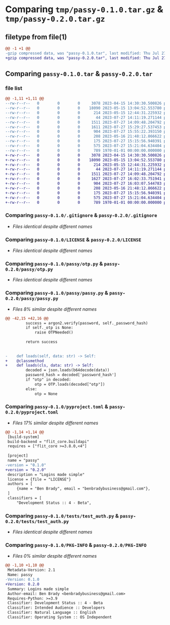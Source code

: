 # Comparing `tmp/passy-0.1.0.tar.gz` & `tmp/passy-0.2.0.tar.gz`

## filetype from file(1)

```diff
@@ -1 +1 @@
-gzip compressed data, was "passy-0.1.0.tar", last modified: Thu Jul 27 15:55:48 2023, max compression
+gzip compressed data, was "passy-0.2.0.tar", last modified: Thu Jul 27 16:04:25 2023, max compression
```

## Comparing `passy-0.1.0.tar` & `passy-0.2.0.tar`

### file list

```diff
@@ -1,11 +1,11 @@
--rw-r--r--   0        0        0     3078 2023-04-15 14:30:30.500826 passy-0.1.0/.gitignore
--rw-r--r--   0        0        0    18090 2023-05-15 13:04:52.553780 passy-0.1.0/LICENSE
--rw-r--r--   0        0        0      214 2023-05-15 12:44:31.225932 passy-0.1.0/README.md
--rw-r--r--   0        0        0       44 2023-07-27 14:11:19.271144 passy-0.1.0/passy/__init__.py
--rw-r--r--   0        0        0     1511 2023-07-27 14:09:48.204792 passy-0.1.0/passy/otp.py
--rw-r--r--   0        0        0     1611 2023-07-27 15:29:27.537453 passy-0.1.0/passy/passy.py
--rw-r--r--   0        0        0      904 2023-07-27 15:55:22.393150 passy-0.1.0/pyproject.toml
--rw-r--r--   0        0        0      208 2023-05-16 21:48:12.866622 passy-0.1.0/test.py
--rw-r--r--   0        0        0      175 2023-07-27 15:15:56.940391 passy-0.1.0/tests/test_2fa.py
--rw-r--r--   0        0        0      575 2023-07-27 15:21:04.634404 passy-0.1.0/tests/test_auth.py
--rw-r--r--   0        0        0      789 1970-01-01 00:00:00.000000 passy-0.1.0/PKG-INFO
+-rw-r--r--   0        0        0     3078 2023-04-15 14:30:30.500826 passy-0.2.0/.gitignore
+-rw-r--r--   0        0        0    18090 2023-05-15 13:04:52.553780 passy-0.2.0/LICENSE
+-rw-r--r--   0        0        0      214 2023-05-15 12:44:31.225932 passy-0.2.0/README.md
+-rw-r--r--   0        0        0       44 2023-07-27 14:11:19.271144 passy-0.2.0/passy/__init__.py
+-rw-r--r--   0        0        0     1511 2023-07-27 14:09:48.204792 passy-0.2.0/passy/otp.py
+-rw-r--r--   0        0        0     1627 2023-07-27 16:02:33.751941 passy-0.2.0/passy/passy.py
+-rw-r--r--   0        0        0      904 2023-07-27 16:03:07.544783 passy-0.2.0/pyproject.toml
+-rw-r--r--   0        0        0      208 2023-05-16 21:48:12.866622 passy-0.2.0/test.py
+-rw-r--r--   0        0        0      175 2023-07-27 15:15:56.940391 passy-0.2.0/tests/test_2fa.py
+-rw-r--r--   0        0        0      575 2023-07-27 15:21:04.634404 passy-0.2.0/tests/test_auth.py
+-rw-r--r--   0        0        0      789 1970-01-01 00:00:00.000000 passy-0.2.0/PKG-INFO
```

### Comparing `passy-0.1.0/.gitignore` & `passy-0.2.0/.gitignore`

 * *Files identical despite different names*

### Comparing `passy-0.1.0/LICENSE` & `passy-0.2.0/LICENSE`

 * *Files identical despite different names*

### Comparing `passy-0.1.0/passy/otp.py` & `passy-0.2.0/passy/otp.py`

 * *Files identical despite different names*

### Comparing `passy-0.1.0/passy/passy.py` & `passy-0.2.0/passy/passy.py`

 * *Files 8% similar despite different names*

```diff
@@ -42,15 +42,16 @@
         success = argon2.verify(password, self._password_hash)
         if self._otp is None:
             raise OTPNeeded()
 
         return success
 
 
-    def loads(self, data: str) -> Self:
+    @classmethod
+    def loads(cls, data: str) -> Self:
         decoded = json.loads(b64decode(data))
         password_hash = decoded['password_hash']
         if "otp" in decoded:
             otp = OTP.loads(decoded["otp"])
         else:
             otp = None
```

### Comparing `passy-0.1.0/pyproject.toml` & `passy-0.2.0/pyproject.toml`

 * *Files 17% similar despite different names*

```diff
@@ -1,14 +1,14 @@
 [build-system]
 build-backend = "flit_core.buildapi"
 requires = ["flit_core >=3.8.0,<4"]
 
 [project]
 name = "passy"
-version = "0.1.0"
+version = "0.2.0"
 description = "Logins made simple"
 license = {file = "LICENSE"}
 authors = [
     {name = "Ben Brady", email = "benbradybusiness@gmail.com"},
 ]
 classifiers = [
     "Development Status :: 4 - Beta",
```

### Comparing `passy-0.1.0/tests/test_auth.py` & `passy-0.2.0/tests/test_auth.py`

 * *Files identical despite different names*

### Comparing `passy-0.1.0/PKG-INFO` & `passy-0.2.0/PKG-INFO`

 * *Files 0% similar despite different names*

```diff
@@ -1,10 +1,10 @@
 Metadata-Version: 2.1
 Name: passy
-Version: 0.1.0
+Version: 0.2.0
 Summary: Logins made simple
 Author-email: Ben Brady <benbradybusiness@gmail.com>
 Requires-Python: >=3.9
 Classifier: Development Status :: 4 - Beta
 Classifier: Intended Audience :: Developers
 Classifier: Natural Language :: English
 Classifier: Operating System :: OS Independent
```

